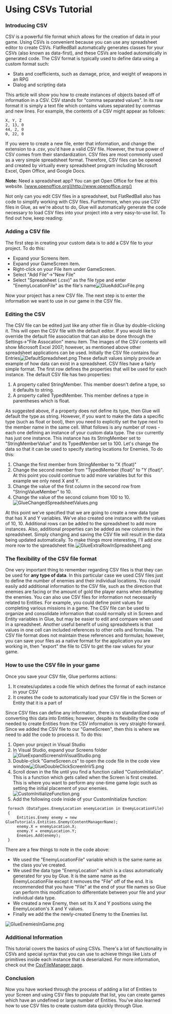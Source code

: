 # Using CSVs Tutorial

### Introducing CSV

CSV is a powerful file format which allows for the creation of data in your game. Using CSVs is convenient because you can use any spreadsheet editor to create CSVs. FlatRedBall automatically generates classes for your CSVs (also known as data-first), and these CSVs are loaded automatically in generated code. The CSV format is typically used to define data using a custom format such:

* Stats and coefficients, such as damage, price, and weight of weapons in an RPG
* Dialog and scripting data

This article will show you how to create instances of objects based off of information in a CSV. CSV stands for "comma separated values". In its raw format it is simply a text file which contains values separated by commas and new lines. For example, the contents of a CSV might appear as follows:

```
X, Y, Z
2, 13, 0
44, 2, 0
0, 22, 0
```

If you were to create a new file, enter that information, and change the extension to a .csv, you'd have a valid CSV file. However, the true power of CSV comes from their standardization. CSV files are most commonly used as a very simple spreadsheet format. Therefore, CSV files can be opened and created by virtually every spreadsheet program including Microsoft Excel, Open Office, and Google Docs.

**Note:** Need a spreadsheet app? You can get Open Office for free at this website. [www.openoffice.org](http://www.openoffice.org/)

Not only can you edit CSV files in a spreadsheet, but FlatRedBall also has code to simplify working with CSV files. Furthermore, when you use CSV files in Glue, as we're about to do, Glue will automatically generate the code necessary to load CSV files into your project into a very easy-to-use list. To find out how, keep reading:

### Adding a CSV file

The first step in creating your custom data is to add a CSV file to your project. To do this:

* Expand your Screens item.
* Expand your GameScreen item.
* Right-click on your File item under GameScreen.
* Select "Add File"->"New File"
* Select "Spreadsheet (.csv)" as the file type and enter "EnemyLocationFile" as the file's name![GlueAddCsvFile.png](../../../media/migrated\_media-GlueAddCsvFile.png)

Now your project has a new CSV file. The next step is to enter the information we want to use in our game in the CSV file.

### Editing the CSV

The CSV file can be edited just like any other file in Glue by double-clicking it. This will open the CSV file with the default editor. If you would like to override the default file association that can also be done through the Settings->"File Assocation" menu item. The images of the CSV contents will show Microsoft Excel 2007; however, as mentioned above other spreadsheet applications can be used. Initially the CSV file contains four Entries![DefaultSpreadsheet.png](../../../media/migrated\_media-DefaultSpreadsheet.png) These default values simply provide an example of how data can exist in a spreadsheet. CSV files have a fairly simple format. The first row defines the properties that will be used for each instance. The default CSV file has two properties:

1. A property called StringMember. This member doesn't define a type, so it defaults to string.
2. A property called TypedMember. This member defines a type in parentheses which is float.

As suggested above, if a property does not define its type, then Glue will default the type as string. However, if you want to make the data a specific type (such as float or bool), then you need to explicitly set the type next to the member name in the same cell. What follows is any number of rows - each one defining an instance of your custom data type. The csv currently has just one instance. This instance has its StringMember set to "StringMemberValue" and its TypedMember set to 100. Let's change the data so that it can be used to specify starting locations for Enemies. To do this:

1. Change the first member from StringMember to "X (float)"
2. Change the second member from "TypedMember (float)" to "Y (float)". At this point you could continue to add more variables but for this example we only need X and Y.
3. Change the value of the first column in the second row from "StringValueMember" to 10.
4. Change the value of the second column from 100 to 10.![GlueChangedSpreadsheetValues.png](../../../media/migrated\_media-GlueChangedSpreadsheetValues.png)

At this point we've specified that we are going to create a new data type that has X and Y variables. We've also created one instance with the values of 10, 10. Additional rows can be added to the spreadsheet to add more instances. Also, additional properties can be added as new columns in the spreadsheet. Simply changing and saving the CSV file will result in the data being updated automatically. To make things more interesting, I'll add one more row to the spreadsheet file.![GlueExtraRowInSpreadsheet.png](../../../media/migrated\_media-GlueExtraRowInSpreadsheet.png)

### The flexibility of the CSV file format

One very important thing to remember regarding CSV files is that they can be used for **any type of data**. In this particular case we used CSV files just to define the number of enemies and their individual locations. You could easily add additional information to the CSV file, such as the direction that enemies are facing or the amount of gold the player earns when defeating the enemies. You can also use CSV files for information not necessarily related to Entities. For example, you could define point values for completing various missions in a game. The CSV file can be used to organize and consolidate information that could normally sit in Screen and Entity variables in Glue, but may be easier to edit and compare when used in a spreadsheet. Another useful benefit of using spreadsheets is that values in one cell can included references to other cells and formulas. The CSV file format does not maintain these references and formulas; however, you can save your files as a native format for the application you are working in, then "export" the file to CSV to get the raw values for your game.

### How to use the CSV file in your game

Once you save your CSV file, Glue performs actions:

1. It creates/updates a code file which defines the format of each instance in your CSV
2. It creates the code to automatically load your CSV file in the Screen or Entity that it is a part of

Since CSV files can define any information, there is no standardized way of converting this data into Entities; however, despite its flexibility the code needed to create Entities from the CSV information is very straight-forward. Since we added the CSV file to our "GameScreen", then this is where we need to add the code to process it. To do this:

1. Open your project in Visual Studio
2. In Visual Studio, expand your Screens folder![GlueExpandScreensInVisualStudio.png](../../../media/migrated\_media-GlueExpandScreensInVisualStudio.png)
3. Double-click "GameScreen.cs" to open the code file in the code view window![GlueDoubleClickScreenInVS.png](../../../media/migrated\_media-GlueDoubleClickScreenInVS.png)
4. Scroll down in the file until you find a function called "CustomInitialize". This is a function which gets called when the Screen is first created. This is where you want to perform any one-time game logic such as setting the initial placement of your enemies.![CustomInitializeFunction.png](../../../media/migrated\_media-CustomInitializeFunction.png)
5. Add the following code inside of your CustomInitialize function:

```
 foreach (DataTypes.EnemyLocation enemyLocation in EnemyLocationFile)
 {
     Entities.Enemy enemy = new GlueTutorials.Entities.Enemy(ContentManagerName);
     enemy.X = enemyLocation.X;
     enemy.Y = enemyLocation.Y;
     Enemies.Add(enemy);
 }
```

There are a few things to note in the code above:

* We used the "EnemyLocationFile" variable which is the same name as the class you've created.
* We used the data type "EnemyLocation" which is a class automatically generated for you by Glue. It is the same name as the EnemyLocationFile except it removes the "File" off of the end. It is recommended that you have "File" at the end of your file names so Glue can perform this modification to differentiate between your file and your individual data type.
* We created a new Enemy, then set its X and Y positions using the EnemyLocation's X and Y values.
* Finally we add the the newly-created Enemy to the Enemies list.

![GlueEnemiesInGame.png](../../../media/migrated\_media-GlueEnemiesInGame.png)

### Additional Information

This tutorial covers the basics of using CSVs. There's a lot of functionality in CSVs and special syntax that you can use to achieve things like Lists of primitives inside each instance that is deserialized. For more information, check out the [CsvFileManager page](../../../frb/docs/index.php).

### Conclusion

Now you have worked through the process of adding a list of Entities to your Screen and using CSV files to populate that list, you can create games which have an undefined or large number of Entities. You've also learned how to use CSV files to create custom data quickly through Glue.

